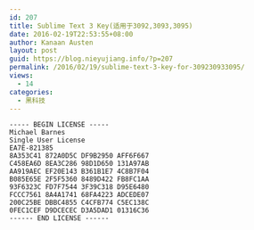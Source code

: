 ```yaml
---
id: 207
title: Sublime Text 3 Key(适用于3092,3093,3095)
date: 2016-02-19T22:53:55+08:00
author: Kanaan Austen
layout: post
guid: https://blog.nieyujiang.info/?p=207
permalink: /2016/02/19/sublime-text-3-key-for-309230933095/
views:
  - 14
categories:
  - 黑科技
---
```

<!--wp-compress-html-->

<!--wp-compress-html no compression-->

<pre class="prettyprint" ><code>----- BEGIN LICENSE -----
Michael Barnes
Single User License
EA7E-821385
8A353C41 872A0D5C DF9B2950 AFF6F667
C458EA6D 8EA3C286 98D1D650 131A97AB
AA919AEC EF20E143 B361B1E7 4C8B7F04
B085E65E 2F5F5360 8489D422 FB8FC1AA
93F6323C FD7F7544 3F39C318 D95E6480
FCCC7561 8A4A1741 68FA4223 ADCEDE07
200C25BE DBBC4855 C4CFB774 C5EC138C
0FEC1CEF D9DCECEC D3A5DAD1 01316C36
------ END LICENSE ------
</code></pre>

<!--wp-compress-html no compression-->

<!--wp-compress-html-->